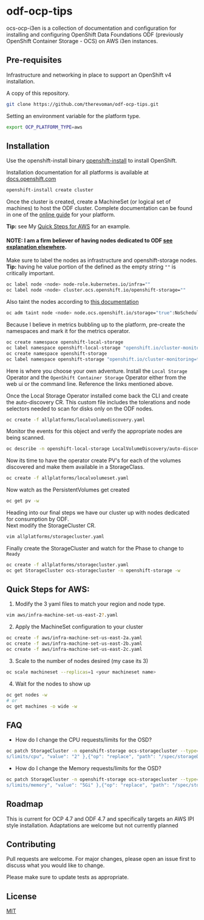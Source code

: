 # odf-ocp-tips

ocs-ocp-i3en is a collection of documentation and configuration for installing and configuring OpenShift Data Foundations ODF (previously OpenShift Container Storage - OCS) on AWS i3en instances.

## Pre-requisites
Infrastructure and networking in place to support an OpenShift v4 installation.

A copy of this repository.
```bash
git clone https://github.com/therevoman/odf-ocp-tips.git
```

Setting an environment variable for the platform type.
```bash
export OCP_PLATFORM_TYPE=aws
```

## Installation

Use the openshift-install binary [openshift-install](https://mirror.openshift.com/pub/openshift-v4/clients/ocp/stable/openshift-client-linux.tar.gz) to install OpenShift.

Installation documentation for all platforms is available at [docs.openshift.com](https://docs.openshift.com/container-platform/latest/installing/index.html)

```bash
openshift-install create cluster
```

Once the cluster is created, create a MachineSet (or logical set of machines) to host the ODF cluster.
Complete documentation can be found in one of the [online guide](https://docs.openshift.com/container-platform/latest/storage/persistent_storage/persistent-storage-ocs.html) for your platform.

__Tip:__ see My [Quick Steps for AWS](#quick-steps-for-aws) for an example.

#### NOTE: I am a firm believer of having nodes dedicated to ODF [see explanation elsewhere]().


Make sure to label the nodes as infrastructure and openshift-storage nodes.  
__Tip:__ having he value portion of the defined as the empty string `""` is critically important.

```bash
oc label node <node> node-role.kubernetes.io/infra=""
oc label node <node> cluster.ocs.openshift.io/openshift-storage=""
```

Also taint the nodes according to [this documentation](https://red-hat-storage.github.io/ocs-training/training/infra-nodes/ocs4-infra-nodes.html#_manual_creation_of_infrastructure_nodes)

```bash
oc adm taint node <node> node.ocs.openshift.io/storage="true":NoSchedule
```

Because I believe in metrics bubbling up to the platform, pre-create the namespaces and mark it for the metrics operator.
```bash
oc create namespace openshift-local-storage
oc label namespace openshift-local-storage "openshift.io/cluster-monitoring=true"
oc create namespace openshift-storage
oc label namespace openshift-storage "openshift.io/cluster-monitoring=true"
```

Here is where you choose your own adventure.  Install the `Local Storage` Operator and the `OpenShift Container Storage` Operator either from the web ui or the command line.  Reference the links mentioned above.

Once the Local Storage Operator installed come back the CLI and create the auto-discovery CR.  This custom file includes the tolerations and node selectors needed to scan for disks only on the ODF nodes.
```bash
oc create -f allplatforms/localvolumediscovery.yaml
```

Monitor the events for this object and verify the appropriate nodes are being scanned.
```bash
oc describe -n openshift-local-storage LocalVolumeDiscovery/auto-discover-devices
```

Now its time to have the operator create PV's for each of the volumes discovered and make them available in a StorageClass.
```bash
oc create -f allplatforms/localvolumeset.yaml
``` 

Now watch as the PersistentVolumes get created
```bash
oc get pv -w
```

Heading into our final steps we have our cluster up with nodes dedicated for consumption by ODF.  
Next modify the StorageCluster CR.
```bash
vim allplatforms/storagecluster.yaml
```

Finally create the StorageCluster and watch for the Phase to change to `Ready`
```bash
oc create -f allplatforms/storagecluster.yaml
oc get StorageCluster ocs-storagecluster -n openshift-storage -w
```



## Quick Steps for AWS:
1. Modify the 3 yaml files to match your region and node type.
```bash
vim aws/infra-machine-set-us-east-2?.yaml
```
2. Apply the MachineSet configuration to your cluster
```bash
oc create -f aws/infra-machine-set-us-east-2a.yaml
oc create -f aws/infra-machine-set-us-east-2b.yaml
oc create -f aws/infra-machine-set-us-east-2c.yaml
```
3. Scale to the number of nodes desired (my case its 3)
```bash
oc scale machineset --replicas=1 <your machineset name>
```
4. Wait for the nodes to show up
```bash
oc get nodes -w
# or 
oc get machines -o wide -w
```

## FAQ
- How do I change the CPU requests/limits for the OSD?
```bash
oc patch StorageCluster -n openshift-storage ocs-storagecluster --type='json' -p='[{"op": "replace", "path": "/spec/storageDeviceSets/0/resource
s/limits/cpu", "value": "2" },{"op": "replace", "path": "/spec/storageDeviceSets/0/resources/requests/cpu", "value": "2"}]' 
```

- How do I change the Memory requests/limits for the OSD?
```bash
oc patch StorageCluster -n openshift-storage ocs-storagecluster --type='json' -p='[{"op": "replace", "path": "/spec/storageDeviceSets/0/resource
s/limits/memory", "value": "5Gi" },{"op": "replace", "path": "/spec/storageDeviceSets/0/resources/requests/memory", "value": "5Gi"}]' 
```


## Roadmap
This is current for OCP 4.7 and ODF 4.7 and specifically targets an AWS IPI style installation.  Adaptations are welcome but not currently planned


## Contributing
Pull requests are welcome. For major changes, please open an issue first to discuss what you would like to change.

Please make sure to update tests as appropriate.

## License
[MIT](https://choosealicense.com/licenses/mit/)
